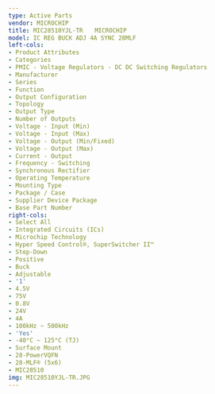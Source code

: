 ```yaml
---
type: Active Parts
vendor: MICROCHIP
title: MIC28510YJL-TR　　MICROCHIP
model: IC REG BUCK ADJ 4A SYNC 28MLF
left-cols:
- Product Attributes
- Categories
- PMIC - Voltage Regulators - DC DC Switching Regulators
- Manufacturer
- Series
- Function
- Output Configuration
- Topology
- Output Type
- Number of Outputs
- Voltage - Input (Min)
- Voltage - Input (Max)
- Voltage - Output (Min/Fixed)
- Voltage - Output (Max)
- Current - Output
- Frequency - Switching
- Synchronous Rectifier
- Operating Temperature
- Mounting Type
- Package / Case
- Supplier Device Package
- Base Part Number
right-cols:
- Select All
- Integrated Circuits (ICs)
- Microchip Technology
- Hyper Speed Control®, SuperSwitcher II™
- Step-Down
- Positive
- Buck
- Adjustable
- '1'
- 4.5V
- 75V
- 0.8V
- 24V
- 4A
- 100kHz ~ 500kHz
- 'Yes'
- -40°C ~ 125°C (TJ)
- Surface Mount
- 28-PowerVQFN
- 28-MLF® (5x6)
- MIC28510
img: MIC28510YJL-TR.JPG
---
```

